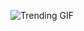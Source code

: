 ![Trending GIF](https://media3.giphy.com/media/v1.Y2lkPThiYjIxNzcydDUwMzV2ZHNkZG0zbnI0aG5pdGZ1cDB3YjcwazVhMWJuNXVtenJ5ayZlcD12MV9naWZzX3NlYXJjaCZjdD1n/fryY00CO4xCz4uJuDQ/giphy.gif)

